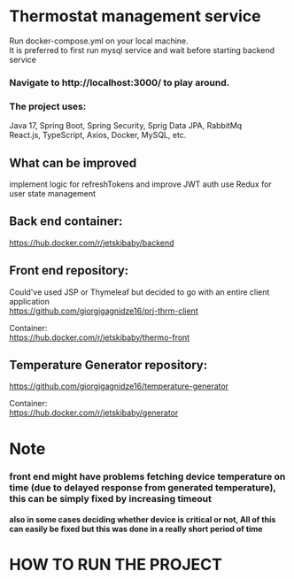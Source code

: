 # Thermostat management  service

Run docker-compose.yml on your local machine.
<br/> It is preferred to first run mysql service and wait before starting backend service
<br/> 

### Navigate to http://localhost:3000/ to play around.

### The  project uses: </br>

Java 17, Spring Boot, Spring Security, Sprig Data JPA, RabbitMq <br/>
React.js, TypeScript, Axios, Docker, MySQL, etc. </br>

## What can be improved
implement logic for refreshTokens and improve JWT auth
use Redux for user state management

## Back end container:
https://hub.docker.com/r/jetskibaby/backend

## Front end repository:
Could've used JSP or Thymeleaf but decided to go with an entire client application </br>
https://github.com/giorgigagnidze16/prj-thrm-client

Container: <br/>
https://hub.docker.com/r/jetskibaby/thermo-front

## Temperature Generator repository:

https://github.com/giorgigagnidze16/temperature-generator

Container: <br/>
https://hub.docker.com/r/jetskibaby/generator


# Note
### front end might have problems fetching device temperature on time (due to delayed response from generated temperature), this can be simply fixed by increasing timeout
#### also in some cases deciding whether device is critical or not, All of this can easily be fixed but this was done in a really short period of time 
# HOW TO RUN THE PROJECT 
